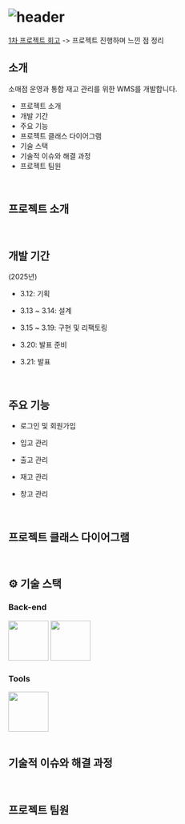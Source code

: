 # ![header](https://capsule-render.vercel.app/api?type=venom&color=0:5C258D,100:4389A2&height=300&section=header&text=Prokin'%20Donuts&fontColor=black&fontSize=50&stroke=5C258D&strokeWidth=1)

</div> 

[1차 프로젝트 회고](https://velog.io/@cmk1031/Prokin-Donuts-1%EC%B0%A8-%ED%94%84%EB%A1%9C%EC%A0%9D%ED%8A%B8-%ED%9A%8C%EA%B3%A0) -> 프로젝트 진행하며 느낀 점 정리 


## 소개
소매점 운영과 통합 재고 관리를 위한 WMS를 개발합니다.

- 프로젝트 소개
- 개발 기간
- 주요 기능
- 프로젝트 클래스 다이어그램
- 기술 스택
- 기술적 이슈와 해결 과정
- 프로젝트 팀원

<br>

## 프로젝트 소개 



<br>

## 개발 기간 
(2025년)
- 3.12: 기획

- 3.13 ~ 3.14: 설계

- 3.15 ~ 3.19: 구현 및 리팩토링

- 3.20: 발표 준비

- 3.21: 발표 

<br>

## 주요 기능

- 로그인 및 회원가입
  
- 입고 관리
- 출고 관리
- 재고 관리
- 창고 관리


<br>

## 프로젝트 클래스 다이어그램


<br>


## ⚙ 기술 스택

### Back-end
<div>
<img src="https://github.com/yewon-Noh/readme-template/blob/main/skills/Java.png?raw=true" width="80">
<img src="https://github.com/yewon-Noh/readme-template/blob/main/skills/Mysql.png?raw=true" width="80">

</div>

### Tools
<div>
<img src="https://github.com/yewon-Noh/readme-template/blob/main/skills/Github.png?raw=true" width="80">

<br />


<br>

## 기술적 이슈와 해결 과정 


<br>

## 프로젝트 팀원 









